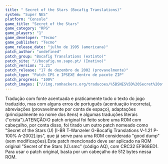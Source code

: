 ```yaml
---
title: " Secret of the Stars (Bocafig Translations)"
system: "Super NES"
platform: "Console"
game_title: "Secret of the Stars"
game_category: "RPG"
game_players: "1"
game_developer: "Tecmo"
game_publisher: "Tecmo"
game_release_date: "julho de 1995 (americana)"
patch_author: "undefined"
patch_group: "Bocafig Translations (extinto)"
patch_site: "//bocafig.no.sapo.pt/ (Inativo)"
patch_version: "1.21"
patch_release: "17 de dezembro de 2002 (provavelmente)"
patch_type: "Patch IPS e IPSEXE dentro de pacote ZIP"
patch_progress: "100%"
patch_images: ["//img.romhackers.org/traducoes/%5BSNES%5D%20Secret%20of%20the%20Stars%20-%20Bocafig%20Translations%20-%201.png","//img.romhackers.org/traducoes/%5BSNES%5D%20Secret%20of%20the%20Stars%20-%20Bocafig%20Translations%20-%202.png","//img.romhackers.org/traducoes/%5BSNES%5D%20Secret%20of%20the%20Stars%20-%20Bocafig%20Translations%20-%203.png"]
---
```

Tradução com fonte acentuada e praticamente todo o texto do jogo traduzido, mas com alguns erros de português (acentuação incorreta), abreviações (provavelmente por conta de espaço), adaptações (principalmente no nome dos itens) e algumas traduções literais ("crista").ATENÇÃO:O patch original foi feito sobre uma ROM com cabeçalho, por conta disso, foi tirado um outro patch nomeado como "Secret of the Stars (U) [I-BR T-Wanzeler G-Bocafig Translations V-1.21 P-100% A-2002].ips", que já serve para uma ROM considerada "good dump" (sem modificações).Este patch mencionado deve ser aplicado na ROM original "Secret of the Stars (U).smc" (código AQ), com CRC32 EF968ED1. Para usar o patch original, basta por um cabeçalho de 512 bytes nessa ROM.
